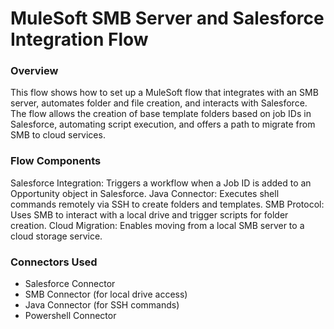 # MuleSoft SMB Server and Salesforce Integration Flow
### Overview
This flow shows how to set up a MuleSoft flow that integrates with an SMB server, automates folder and file creation, and interacts with Salesforce. The flow allows the creation of base template folders based on job IDs in Salesforce, automating script execution, and offers a path to migrate from SMB to cloud services.

### Flow Components
Salesforce Integration: Triggers a workflow when a Job ID is added to an Opportunity object in Salesforce.
Java Connector: Executes shell commands remotely via SSH to create folders and templates.
SMB Protocol: Uses SMB to interact with a local drive and trigger scripts for folder creation.
Cloud Migration: Enables moving from a local SMB server to a cloud storage service.

### Connectors Used
- Salesforce Connector
- SMB Connector (for local drive access)
- Java Connector (for SSH commands)
- Powershell Connector
